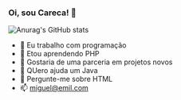 ### Oi, sou Careca! 👋

![Anurag's GitHub stats](https://github-readme-stats.vercel.app/api?username=anuraghazra&theme=dark&show_icons=true)

- 🔭 Eu trabalho com programação
- 🌱 Etou aprendendo PHP
- 👯 Gostaria de uma parceria em projetos novos
- 🤔 QUero ajuda um Java
- 💬 Pergunte-me sobre HTML
- 📫 miguel@emil.com
